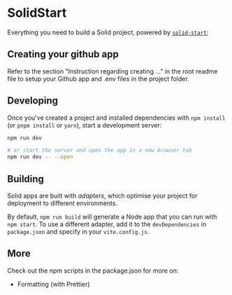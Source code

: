 # SolidStart

Everything you need to build a Solid project, powered by [`solid-start`](https://start.solidjs.com);

## Creating your github app

Refer to the section "Instruction regarding creating ..." in the root readme file to setup your Github app and .env files in the project folder.

## Developing

Once you've created a project and installed dependencies with `npm install` (or `pnpm install` or `yarn`), start a development server:

```bash
npm run dev

# or start the server and open the app in a new browser tab
npm run dev -- --open
```

## Building

Solid apps are built with _adapters_, which optimise your project for deployment to different environments.

By default, `npm run build` will generate a Node app that you can run with `npm start`. To use a different adapter, add it to the `devDependencies` in `package.json` and specify in your `vite.config.js`.

## More

Check out the npm scripts in the package.json for more on:

- Formatting (with Prettier)
